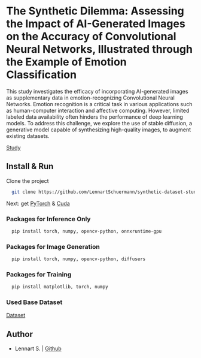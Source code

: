 # The Synthetic Dilemma: Assessing the Impact of AI-Generated Images on the Accuracy of Convolutional Neural Networks, Illustrated through the Example of Emotion Classification

This study investigates the efficacy of incorporating AI-generated images as supplementary data in emotion-recognizing Convolutional Neural Networks. Emotion recognition is a critical task in various applications such as human-computer interaction and affective computing. However, limited labeled data availability often hinders the performance of deep learning models. To address this challenge, we explore the use of stable diffusion, a generative model capable of synthesizing high-quality images, to augment existing datasets.

[Study](Synthetic_Data.pdf)

## Install & Run

Clone the project

```bash
  git clone https://github.com/LennartSchuermann/synthetic-dataset-study.git
```

Next: get [PyTorch](https://pytorch.org/get-started/locally/) & [Cuda](https://developer.nvidia.com/cuda-downloads)

### Packages for Inference Only

```bash
  pip install torch, numpy, opencv-python, onnxruntime-gpu
```

### Packages for Image Generation

```bash
  pip install torch, numpy, opencv-python, diffusers
```

### Packages for Training

```bash
  pip install matplotlib, torch, numpy
```

### Used Base Dataset

[Dataset](https://www.kaggle.com/datasets/jonathanoheix/face-expression-recognition-dataset)

## Author

- Lennart S. | [Github](https://github.com/LennartSchuermann)
